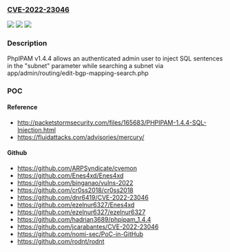 ### [CVE-2022-23046](https://cve.mitre.org/cgi-bin/cvename.cgi?name=CVE-2022-23046)
![](https://img.shields.io/static/v1?label=Product&message=PhpIPAM&color=blue)
![](https://img.shields.io/static/v1?label=Version&message=n%2Fa&color=blue)
![](https://img.shields.io/static/v1?label=Vulnerability&message=SQL%20injection&color=brighgreen)

### Description

PhpIPAM v1.4.4 allows an authenticated admin user to inject SQL sentences in the "subnet" parameter while searching a subnet via app/admin/routing/edit-bgp-mapping-search.php

### POC

#### Reference
- http://packetstormsecurity.com/files/165683/PHPIPAM-1.4.4-SQL-Injection.html
- https://fluidattacks.com/advisories/mercury/

#### Github
- https://github.com/ARPSyndicate/cvemon
- https://github.com/Enes4xd/Enes4xd
- https://github.com/binganao/vulns-2022
- https://github.com/cr0ss2018/cr0ss2018
- https://github.com/dnr6419/CVE-2022-23046
- https://github.com/ezelnur6327/Enes4xd
- https://github.com/ezelnur6327/ezelnur6327
- https://github.com/hadrian3689/phpipam_1.4.4
- https://github.com/jcarabantes/CVE-2022-23046
- https://github.com/nomi-sec/PoC-in-GitHub
- https://github.com/rodnt/rodnt

